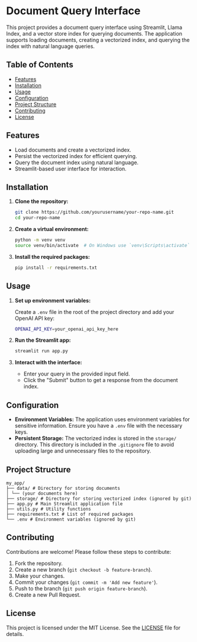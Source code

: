 # Document Query Interface

This project provides a document query interface using Streamlit, Llama Index, and a vector store index for querying documents. The application supports loading documents, creating a vectorized index, and querying the index with natural language queries.

## Table of Contents

- [Features](#features)
- [Installation](#installation)
- [Usage](#usage)
- [Configuration](#configuration)
- [Project Structure](#project-structure)
- [Contributing](#contributing)
- [License](#license)

## Features

- Load documents and create a vectorized index.
- Persist the vectorized index for efficient querying.
- Query the document index using natural language.
- Streamlit-based user interface for interaction.

## Installation

1. **Clone the repository:**

    ```sh
    git clone https://github.com/yourusername/your-repo-name.git
    cd your-repo-name
    ```

2. **Create a virtual environment:**

    ```sh
    python -m venv venv
    source venv/bin/activate  # On Windows use `venv\Scripts\activate`
    ```

3. **Install the required packages:**

    ```sh
    pip install -r requirements.txt
    ```

## Usage

1. **Set up environment variables:**

    Create a `.env` file in the root of the project directory and add your OpenAI API key:

    ```sh
    OPENAI_API_KEY=your_openai_api_key_here
    ```

2. **Run the Streamlit app:**

    ```sh
    streamlit run app.py
    ```

3. **Interact with the interface:**

    - Enter your query in the provided input field.
    - Click the "Submit" button to get a response from the document index.

## Configuration

- **Environment Variables:** The application uses environment variables for sensitive information. Ensure you have a `.env` file with the necessary keys.
- **Persistent Storage:** The vectorized index is stored in the `storage/` directory. This directory is included in the `.gitignore` file to avoid uploading large and unnecessary files to the repository.

## Project Structure

```
my_app/
├── data/ # Directory for storing documents
│ └── (your documents here)
├── storage/ # Directory for storing vectorized index (ignored by git)
├── app.py # Main Streamlit application file
├── utils.py # Utility functions
├── requirements.txt # List of required packages
└── .env # Environment variables (ignored by git)
```

## Contributing

Contributions are welcome! Please follow these steps to contribute:

1. Fork the repository.
2. Create a new branch (`git checkout -b feature-branch`).
3. Make your changes.
4. Commit your changes (`git commit -m 'Add new feature'`).
5. Push to the branch (`git push origin feature-branch`).
6. Create a new Pull Request.

## License

This project is licensed under the MIT License. See the [LICENSE](LICENSE) file for details.
